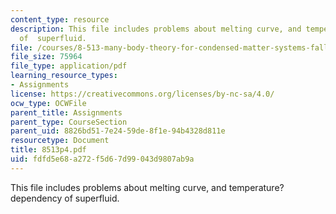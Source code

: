 ```yaml
---
content_type: resource
description: This file includes problems about melting curve, and temperature?dependency
  of  superfluid.
file: /courses/8-513-many-body-theory-for-condensed-matter-systems-fall-2004/fdfd5e68a272f5d67d99043d9807ab9a_8513p4.pdf
file_size: 75964
file_type: application/pdf
learning_resource_types:
- Assignments
license: https://creativecommons.org/licenses/by-nc-sa/4.0/
ocw_type: OCWFile
parent_title: Assignments
parent_type: CourseSection
parent_uid: 8826bd51-7e24-59de-8f1e-94b4328d811e
resourcetype: Document
title: 8513p4.pdf
uid: fdfd5e68-a272-f5d6-7d99-043d9807ab9a
---
```

This file includes problems about melting curve, and temperature?dependency of  superfluid.